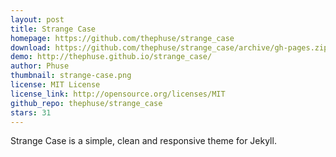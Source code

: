 ```yaml
---
layout: post
title: Strange Case
homepage: https://github.com/thephuse/strange_case
download: https://github.com/thephuse/strange_case/archive/gh-pages.zip
demo: http://thephuse.github.io/strange_case/
author: Phuse
thumbnail: strange-case.png
license: MIT License
license_link: http://opensource.org/licenses/MIT
github_repo: thephuse/strange_case
stars: 31
---
```


Strange Case is a simple, clean and responsive theme for Jekyll.
